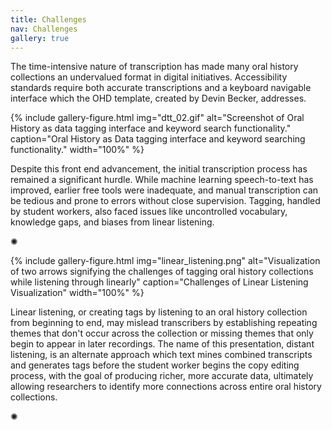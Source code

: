 ```yaml
---
title: Challenges
nav: Challenges
gallery: true
---
```


The time-intensive nature of transcription has made many oral history collections an undervalued format in digital initiatives. Accessibility standards require both accurate transcriptions and a keyboard navigable interface which the OHD template, created by Devin Becker, addresses.

{% include gallery-figure.html img="dtt_02.gif" alt="Screenshot of Oral History as data tagging interface and keyword search functionality." caption="Oral History as Data tagging interface and keyword searching functionality." width="100%" %}

Despite this front end advancement, the initial transcription process has remained a significant hurdle. While machine learning speech-to-text has improved, earlier free tools were inadequate, and manual transcription can be tedious and prone to errors without close supervision. Tagging, handled by student workers, also faced issues like uncontrolled vocabulary, knowledge gaps, and biases from linear listening.

<div class="symbol-container">
    <p class="symbol">&#10042;</p>
</div>

{% include gallery-figure.html img="linear_listening.png" alt="Visualization of two arrows signifying the challenges of tagging oral history collections while listening through linearly" caption="Challenges of Linear Listening Visualization" width="100%" %}

Linear listening, or creating tags by listening to an oral history collection from beginning to end, may mislead transcribers by establishing repeating themes that don't occur across the collection or missing themes that only begin to appear in later recordings. The name of this presentation, distant listening, is an alternate approach which text mines combined transcripts and generates tags before the student worker begins the copy editing process, with the goal of producing richer, more accurate data, ultimately allowing researchers to identify more connections across entire oral history collections.

<div class="symbol-container">
    <p class="symbol">&#10042;</p>
</div>